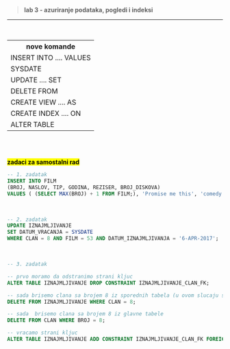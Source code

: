 <br><br>
> **lab 3 - azuriranje podataka, pogledi i indeksi**

---
<br>

<table>
  <tr>
    <th>nove komande</th>
  </tr>
  <tr>
    <td>INSERT INTO .... VALUES</td>
  </tr>
  <tr>
    <td>SYSDATE</td>
  </tr>
  <tr>
    <td>UPDATE .... SET</td>
  </tr>
  <tr>
    <td>DELETE FROM</td>
  </tr>
  <tr>
    <td>CREATE VIEW .... AS</td>
  </tr>
  <tr>
    <td>CREATE INDEX .... ON</td>
  </tr>
  <tr>
    <td>ALTER TABLE</td>
  </tr>
</table>

<br><br>

**<mark>zadaci za samostalni rad</mark>**
<br>

```sql
-- 1. zadatak
INSERT INTO FILM
(BROJ, NASLOV, TIP, GODINA, REZISER, BROJ_DISKOVA)
VALUES ( (SELECT MAX(BROJ) + 1 FROM FILM;), 'Promise me this', 'comedy', 2007, 21, 4);
```
<br>

```sql
-- 2. zadatak
UPDATE IZNAJMLJIVANJE
SET DATUM_VRACANJA = SYSDATE
WHERE CLAN = 8 AND FILM = 53 AND DATUM_IZNAJMLJIVANJA = '6-APR-2017';
```
<br>

```sql
-- 3. zadatak

-- prvo moramo da odstranimo strani kljuc
ALTER TABLE IZNAJMLJIVANJE DROP CONSTRAINT IZNAJMLJIVANJE_CLAN_FK;

-- sada brisemo clana sa brojem 8 iz sporednih tabela (u ovom slucaju samo jedna)
DELETE FROM IZNAJMLJIVANJE WHERE CLAN = 8;

-- sada  brisemo clana sa brojem 8 iz glavne tabele
DELETE FROM CLAN WHERE BROJ = 8;

-- vracamo strani kljuc
ALTER TABLE IZNAJMLJIVANJE ADD CONSTRAINT IZNAJMLJIVANJE_CLAN_FK FOREIGN KEY (CLAN) REFERENCES CLAN(BROJ);

```

<br><br>
